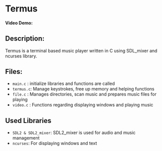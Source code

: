 # Termus
#### Video Demo:  <URL HERE>

## Description:
Termus is a terminal based music player written in C using SDL_mixer and ncurses library.

## Files:
- ```main.c```  : initialize libraries and functions are called
- ```termus.c```: Manage keystrokes, free up memory and helping functions
- ```file.c```  : Manages directories, scan music and prepares music files for playing
- ```video.c``` : Functions regarding displaying windows and playing music

## Used Libraries
- ```SDL2 & SDL2_mixer```: SDL2_mixer is used for audio and music management
- ```ncurses```: For displaying windows and text
